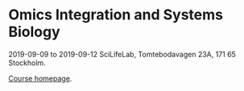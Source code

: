 # Omics Integration and Systems Biology 
2019-09-09 to 2019-09-12
SciLifeLab, Tomtebodavagen 23A, 171 65 Stockholm.

[Course homepage](https://nbisweden.github.io/workshop_omics_integration/).

